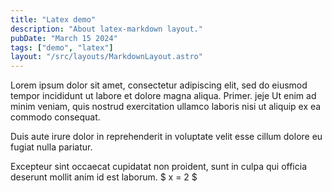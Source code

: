 ```yaml
---
title: "Latex demo"
description: "About latex-markdown layout."
pubDate: "March 15 2024"
tags: ["demo", "latex"]
layout: "/src/layouts/MarkdownLayout.astro"
---
```


Lorem ipsum dolor sit amet, consectetur adipiscing elit, sed do eiusmod tempor incididunt ut labore et dolore magna aliqua. Primer.
jeje
Ut enim ad minim veniam, quis nostrud exercitation ullamco laboris nisi ut aliquip ex ea commodo consequat. 

Duis aute irure dolor in reprehenderit in voluptate velit esse cillum dolore eu fugiat nulla pariatur. 

Excepteur sint occaecat cupidatat non proident, sunt in culpa qui officia deserunt mollit anim id est laborum. $ x = 2 $